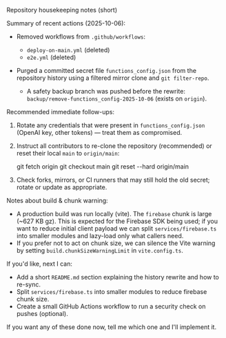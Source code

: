 Repository housekeeping notes (short)

Summary of recent actions (2025-10-06):

- Removed workflows from `.github/workflows`:
  - `deploy-on-main.yml` (deleted)
  - `e2e.yml` (deleted)

- Purged a committed secret file `functions_config.json` from the repository history using a filtered mirror clone and `git filter-repo`.
  - A safety backup branch was pushed before the rewrite: `backup/remove-functions_config-2025-10-06` (exists on `origin`).

Recommended immediate follow-ups:

1. Rotate any credentials that were present in `functions_config.json` (OpenAI key, other tokens) — treat them as compromised.
2. Instruct all contributors to re-clone the repository (recommended) or reset their local `main` to `origin/main`:

   git fetch origin
   git checkout main
   git reset --hard origin/main

3. Check forks, mirrors, or CI runners that may still hold the old secret; rotate or update as appropriate.

Notes about build & chunk warning:

- A production build was run locally (vite). The `firebase` chunk is large (~627 KB gz). This is expected for the Firebase SDK being used; if you want to reduce initial client payload we can split `services/firebase.ts` into smaller modules and lazy-load only what callers need.
- If you prefer not to act on chunk size, we can silence the Vite warning by setting `build.chunkSizeWarningLimit` in `vite.config.ts`.

If you'd like, next I can:
- Add a short `README.md` section explaining the history rewrite and how to re-sync.
- Split `services/firebase.ts` into smaller modules to reduce firebase chunk size.
- Create a small GitHub Actions workflow to run a security check on pushes (optional).

If you want any of these done now, tell me which one and I'll implement it.
